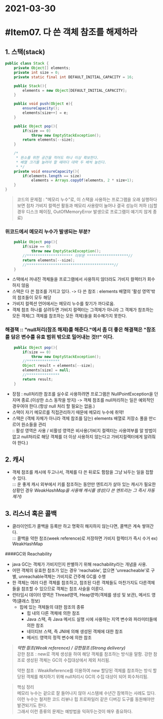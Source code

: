 # 2021-03-30

#Item07. 다 쓴 객체 참조를 해제하라
=======================================================

## 1. 스택(stack)

```java
public class Stack {
    private Object[] elements;
    private int size = 0;
    private static final int DEFAULT_INITIAL_CAPACITY = 16;

    public Stack(){
        elements = new Object[DEFAULT_INITIAL_CAPACITY];
    }

    public void push(Object e){
        ensureCapacity();
        elements[size++] = e;
    }

    public Object pop(){
        if(size == 0)
            throw new EmptyStackException();
        return elements[--size];
    }

    /*
     * 원소를 위한 공간을 적어도 하나 이상 확보한다.
     * 배열 크기를 늘려야 할 때마다 대략 두 배씩 늘린다.
     * */
    private void ensureCapacity(){
        if(elements.length == size)
            elements = Arrays.copyOf(elements, 2 * size+1);
    }
}
```
> 코드의 문제점 : "메모리 누수"로, 이 스택을 사용하는 프로그램을 오래 실행하다 보면 점차 가비지 컬렉션 활동과 메모리 사용량이 늘어나 결국 성능이 저하 (심할 경우 디스크 페이징, OutOfMemoryError 발생으로 프로그램이 예기치 않게 종료)

 ### 위코드에서 메모리 누수가 발생되는 부분?
```java
    public Object pop(){
        if(size == 0)
            throw new EmptyStackException();
        //********************* 이부분 *******************//
        return elements[--size];
        //****************************************//
    }
```
 * 스택에서 꺼내진 객체들을 프로그램에서 사용하지 않더라도 가비지 컬렉터가 회수하지 않음
 * 스택은 다 쓴 참조를 가지고 있다. -> 다 쓴 참조 : elements 배열의 '활성 영역'밖의 참조들이 모두 해당
 * 가비지 컬렉션 언어에서는 메모리 누수를 찾기가 까다로움.
 * 객체 참조 하나를 살려두면 가비지 컬렉터는 그객체가 아니라 그 객체가 참조하는 모든 객체(그 객체를 참조하는 모든 객체)들을 회수해가지 못한다.
 ### 해결책 :: "null처리(참조 해제)를 해준다."에서 좀 더 좋은 해결책은 "참조를 담은 변수를 유효 범위 밖으로 밀어내는 것!!" 이다.
```java
    public Object pop(){
        if(size == 0)
            throw new EmptyStackException();
        //***************
        Object result = elements[--size];
        elements[size] = null;
        //***************
        return result;
    }
```
 * 장점 : null처리한 참조를 실수로 사용하려면 프로그램은 NullPointException을 던지며 종료.(이상한 소스 동작을 방지)
 -> 객체 참조를 null처리하는 일은 예외적인 경우여야 한다.(항상 null 처리 할 필요는 없음.)
 * 스택이 자기 메모르를 직접관리하기 때문에 메모리 누수에 취약!       
 * 스택은 (객체 자체가 아니라 객체 참조를 담는) elements 배열로 저장소 풀을 만ㄷ르어 원소들을 관리      
    :: 활성 영역은 사용 / 비활성 영역은 비사용(가비지 컬렉터는 사용여부를 알 방법이 없고 null처리로 해당 객체를 더 이상 사용하지 않는다고 가비지컬렉터에게 알려줘야 한다.)
## 2. 캐시
 * 객체 참조를 캐시에 두고나서, 객체를 다 쓴 뒤로도 함참을 그냥 놔두는 일을 접할 수 있다.       
  ::: 운 좋게 캐시 외부에서 키를 참조하는 동안만 엔트리가 살아 있는 캐시가 필요한 상황인 경우 *_WeakHashMap을 사용해 캐시를 생성(다 쓴 엔트리는 그 즉시 자동 제거)_*
## 3. 리스너 혹은 콜백
 * 클라이언트가 콜백을 등록만 하고 명확히 해지하지 않는다면, 콜백은 계속 쌓여간다.        
 ::: 콜백을 약한 참조(week reference)로 저장하면 가비지 컬렉터가 즉시 수거 ex) WeakHashMap

####GC와 Reachability
- java GC는 객체가 가비지인지 판별하기 위해 reachability라는 개념을 사용.
- 어떤 객체의 유효한 참조가 있는 경우 'reachable', 없으면 'unreacheable'로 구별, unreachable객체는 가비지로 간주해 GC를 수행
- 한 객체는 여러 다른 객체를 참조하고, 참조된 다른 객체들도 마찬가지도 다른객체들을 참조할 수 있으므로 객체는 참조 사슬을 이룬다.
- 런타임시 데이터 영역은 Thread영역, Heap영역(객체를 생성 및 보관), 메서드 영역(클래스 정보)        
  - 힙에 있는 객체들의 대한 참조의 종류              
    -  힙 내의 다른 객체에 의한 참조      
    - Java 스택, 즉 Java 메서드 실행 시에 사용하는 지역 변수와 파라미터들에 의한 참조     
    - 네이티브 스택, 즉 JNI에 의해  생성된 객체에 대한 참조      
    - 메서드 영역의 정적 변수에 의한 참조       

> **_약한 참조(Weak reference) / 강한참조 (Strong delivery)_**       
> 강한 참조 : new로 객체 생성을 하여 해당 객체를 참조하는 방식을 말함.
> 강한 참조로 생성된 객체는 GC의 수집대상에서 제외 처리됨.     
> 
> 약한 참조 : WeakReference를 이용하여 new 할당된 객체를 참조하는 방식
> 할당된 객체를 해지하기 위해 null처리시 GC의 수집 대상이 되어 회수처리됨.


> 핵심 정리     
> 메모리 누수는 겉으로 잘 들어나지 않아 시스템에 수년간 잠복하는 사례도 있다.       
> 이런 누수는 철저한 코드 리뷰나 힙 프로파일러 같은 디버깅 도구를 동원해야만 발견되기도 한다.  
> 그래서 이런 종류의 문제는 예방법을 익혀두는것이 매우 중요하다.